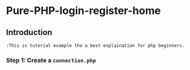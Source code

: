# Pure-PHP-login-register-home
 
## Introduction
    :This is tutorial example the a best explaination for php beginners.
### Step 1: Create a `connection.php`